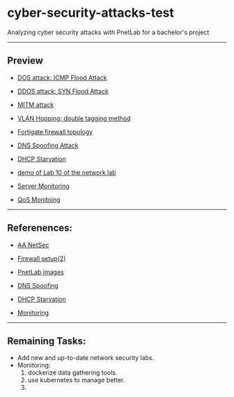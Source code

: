 # cyber-security-attacks-test
Analyzing cyber security attacks with PnetLab for a bachelor's project
___

## Preview
- [DOS attack: ICMP Flood Attack](./DOS%20attack%20-%20ICMP%20Flood%20Attack/dos.md)
- [DDOS attack: SYN Flood Attack](./DDOS%20attack%20-%20SYN%20Flood%20Attack/ddos.md)
- [MITM attack](./MITM%20attack/mitm.md)
- [VLAN Hopping: double tagging method](./VLAN%20Hopping%20-%20double%20tagging%20method/vlanHopping.md)
- [Fortigate firewall topology](./Fortigate%20firewall%20topology/firewall.md)

- [DNS Spoofing Attack](./DNS%20Spoofing/dns.md)
- [DHCP Starvation](./DHCP%20starvation/dhcp.md)
- [demo of Lab 10 of the network lab](./NetLab%2010/lab10.md)
- [Server Monitoring]()
- [QoS Monitoing]()
___

## Referenences:

- [AA NetSec](https://www.youtube.com/@aanetsec)
- [Firewall setup(2)](https://www.youtube.com/watch?v=1pakEOCw4-M)
- [PnetLab images](https://drive.labhub.eu.org/0:/addons/)
- [DNS Spoofing](https://www.youtube.com/watch?v=g-XZpTxusS8)
- [DHCP Starvation](https://www.youtube.com/watch?v=VJuWOrUXbfo)

- [Monitoring](./Reference/monitoring-references.txt)

---

## Remaining Tasks:
- Add new and up-to-date network security labs.
- Monitoring:
    1. dockerize data gathering tools.
    2. use kubernetes to manage better.
    3. 